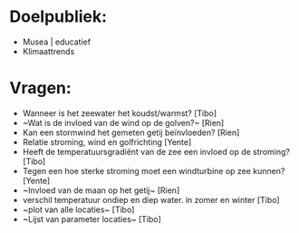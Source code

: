 # Doelpubliek: 

- Musea | educatief
- Klimaattrends
 
# Vragen:
- Wanneer is het zeewater het koudst/warmst? [Tibo]
- ~Wat is de invloed van de wind op de golven?~ [Rien]
- Kan een stormwind het gemeten getij beïnvloeden? [Rien]
- Relatie stroming, wind en golfrichting [Yente]
- Heeft de temperatuursgradiënt van de zee een invloed op de stroming? [Tibo]
- Tegen een hoe sterke stroming moet een windturbine op zee kunnen? [Yente]
- ~Invloed van de maan op het getij~ [Rien]
- verschil temperatuur ondiep en diep water. in zomer en winter [Tibo]
- ~plot van alle locaties~ [Tibo]
- ~Lijst van parameter locaties~ [Tibo]
